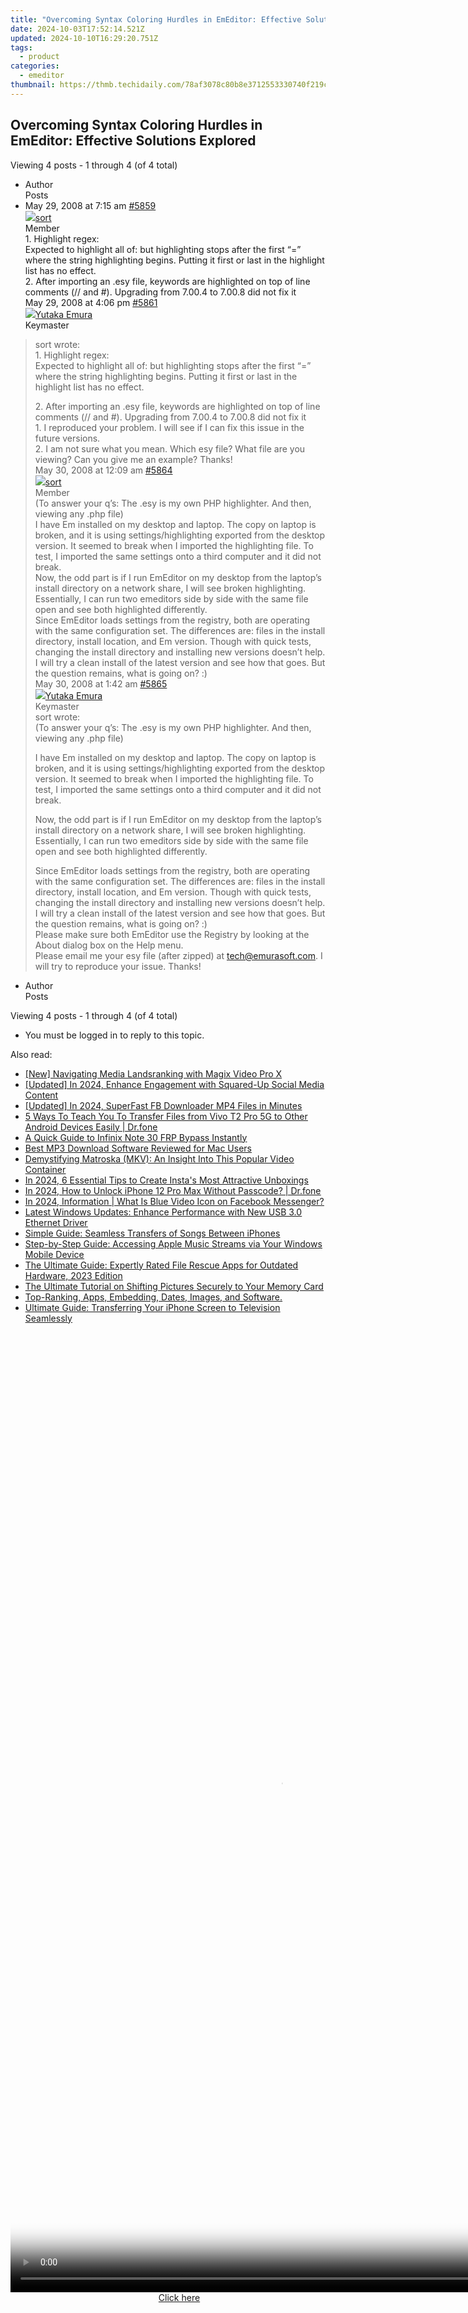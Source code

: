 ```yaml
---
title: "Overcoming Syntax Coloring Hurdles in EmEditor: Effective Solutions Explored"
date: 2024-10-03T17:52:14.521Z
updated: 2024-10-10T16:29:20.751Z
tags:
  - product
categories:
  - emeditor
thumbnail: https://thmb.techidaily.com/78af3078c80b8e3712553330740f219cdae8af451a75522402de746ab069fea1.jpg
---
```


## Overcoming Syntax Coloring Hurdles in EmEditor: Effective Solutions Explored

Viewing 4 posts - 1 through 4 (of 4 total)

* Author  
Posts
* May 29, 2008 at 7:15 am [#5859](https://tools.techidaily.com/emeditor/products/)  
[![](https://secure.gravatar.com/avatar/dc5dd71a47e98b447f29ee94afb5ac6d?s=80&d=identicon&r=g)sort](https://www.emeditor.com/forums/users/sort/ "View sort's profile")  
Member  
1\. Highlight regex:  
 Expected to highlight all of:  but highlighting stops after the first “=” where the string highlighting begins. Putting it first or last in the highlight list has no effect.  
 2\. After importing an .esy file, keywords are highlighted on top of line comments (// and #). Upgrading from 7.00.4 to 7.00.8 did not fix it  
May 29, 2008 at 4:06 pm [#5861](https://tools.techidaily.com/emeditor/products/)  
[![](https://secure.gravatar.com/avatar/a0a6377144ed3636f985d87303f65ed2?s=80&d=identicon&r=g)Yutaka Emura](https://www.emeditor.com/forums/users/yemura/ "View Yutaka Emura's profile")  
Keymaster  
> sort wrote:  
> 1\. Highlight regex:  
> Expected to highlight all of: but highlighting stops after the first “=” where the string highlighting begins. Putting it first or last in the highlight list has no effect.  
>  
> 2\. After importing an .esy file, keywords are highlighted on top of line comments (// and #). Upgrading from 7.00.4 to 7.00.8 did not fix it  
 1\. I reproduced your problem. I will see if I can fix this issue in the future versions.  
 2\. I am not sure what you mean. Which esy file? What file are you viewing? Can you give me an example? Thanks!  
May 30, 2008 at 12:09 am [#5864](https://tools.techidaily.com/emeditor/products/)  
[![](https://secure.gravatar.com/avatar/dc5dd71a47e98b447f29ee94afb5ac6d?s=80&d=identicon&r=g)sort](https://www.emeditor.com/forums/users/sort/ "View sort's profile")  
Member  
(To answer your q’s: The .esy is my own PHP highlighter. And then, viewing any .php file)  
 I have Em installed on my desktop and laptop. The copy on laptop is broken, and it is using settings/highlighting exported from the desktop version. It seemed to break when I imported the highlighting file. To test, I imported the same settings onto a third computer and it did not break.  
 Now, the odd part is if I run EmEditor on my desktop from the laptop’s install directory on a network share, I will see broken highlighting. Essentially, I can run two emeditors side by side with the same file open and see both highlighted differently.  
 Since EmEditor loads settings from the registry, both are operating with the same configuration set. The differences are: files in the install directory, install location, and Em version. Though with quick tests, changing the install directory and installing new versions doesn’t help. I will try a clean install of the latest version and see how that goes. But the question remains, what is going on? :)  
May 30, 2008 at 1:42 am [#5865](https://tools.techidaily.com/emeditor/products/)  
[![](https://secure.gravatar.com/avatar/a0a6377144ed3636f985d87303f65ed2?s=80&d=identicon&r=g)Yutaka Emura](https://www.emeditor.com/forums/users/yemura/ "View Yutaka Emura's profile")  
Keymaster  
> sort wrote:  
> (To answer your q’s: The .esy is my own PHP highlighter. And then, viewing any .php file)  
>  
> I have Em installed on my desktop and laptop. The copy on laptop is broken, and it is using settings/highlighting exported from the desktop version. It seemed to break when I imported the highlighting file. To test, I imported the same settings onto a third computer and it did not break.  
>  
> Now, the odd part is if I run EmEditor on my desktop from the laptop’s install directory on a network share, I will see broken highlighting. Essentially, I can run two emeditors side by side with the same file open and see both highlighted differently.  
>  
> Since EmEditor loads settings from the registry, both are operating with the same configuration set. The differences are: files in the install directory, install location, and Em version. Though with quick tests, changing the install directory and installing new versions doesn’t help. I will try a clean install of the latest version and see how that goes. But the question remains, what is going on? :)  
 Please make sure both EmEditor use the Registry by looking at the About dialog box on the Help menu.  
 Please email me your esy file (after zipped) at [tech@emurasoft.com](https://tools.techidaily.com/emeditor/products/). I will try to reproduce your issue. Thanks!
* Author  
Posts

Viewing 4 posts - 1 through 4 (of 4 total)

* You must be logged in to reply to this topic.

<ins class="adsbygoogle"
     style="display:block"
     data-ad-format="autorelaxed"
     data-ad-client="ca-pub-7571918770474297"
     data-ad-slot="1223367746"></ins>

<ins class="adsbygoogle"
     style="display:block"
     data-ad-client="ca-pub-7571918770474297"
     data-ad-slot="8358498916"
     data-ad-format="auto"
     data-full-width-responsive="true"></ins>

<span class="atpl-alsoreadstyle">Also read:</span>
<div><ul>
<li><a href="https://article-tips.techidaily.com/new-navigating-media-landsranking-with-magix-video-pro-x/"><u>[New] Navigating Media Landsranking with Magix Video Pro X</u></a></li>
<li><a href="https://facebook-clips.techidaily.com/updated-in-2024-enhance-engagement-with-squared-up-social-media-content/"><u>[Updated] In 2024, Enhance Engagement with Squared-Up Social Media Content</u></a></li>
<li><a href="https://facebook-video-recording.techidaily.com/updated-in-2024-superfast-fb-downloader-mp4-files-in-minutes/"><u>[Updated] In 2024, SuperFast FB Downloader MP4 Files in Minutes</u></a></li>
<li><a href="https://blog-min.techidaily.com/5-ways-to-teach-you-to-transfer-files-from-vivo-t2-pro-5g-to-other-android-devices-easily-drfone-by-drfone-transfer-from-android-transfer-from-android/"><u>5 Ways To Teach You To Transfer Files from Vivo T2 Pro 5G to Other Android Devices Easily | Dr.fone</u></a></li>
<li><a href="https://bypass-frp.techidaily.com/a-quick-guide-to-infinix-note-30-frp-bypass-instantly-by-drfone-android/"><u>A Quick Guide to Infinix Note 30 FRP Bypass Instantly</u></a></li>
<li><a href="https://win-luxury.techidaily.com/best-mp3-download-software-reviewed-for-mac-users/"><u>Best MP3 Download Software Reviewed for Mac Users</u></a></li>
<li><a href="https://win-luxury.techidaily.com/demystifying-matroska-mkv-an-insight-into-this-popular-video-container/"><u>Demystifying Matroska (MKV): An Insight Into This Popular Video Container</u></a></li>
<li><a href="https://extra-tips.techidaily.com/in-2024-6-essential-tips-to-create-instas-most-attractive-unboxings/"><u>In 2024, 6 Essential Tips to Create Insta's Most Attractive Unboxings</u></a></li>
<li><a href="https://iphone-unlock.techidaily.com/in-2024-how-to-unlock-iphone-12-pro-max-without-passcode-drfone-by-drfone-ios/"><u>In 2024, How to Unlock iPhone 12 Pro Max Without Passcode? | Dr.fone</u></a></li>
<li><a href="https://facebook-clips.techidaily.com/in-2024-information-what-is-blue-video-icon-on-facebook-messenger/"><u>In 2024, Information | What Is Blue Video Icon on Facebook Messenger?</u></a></li>
<li><a href="https://hardware-help.techidaily.com/latest-windows-updates-enhance-performance-with-new-usb-30-ethernet-driver/"><u>Latest Windows Updates: Enhance Performance with New USB 3.0 Ethernet Driver</u></a></li>
<li><a href="https://win-luxury.techidaily.com/simple-guide-seamless-transfers-of-songs-between-iphones/"><u>Simple Guide: Seamless Transfers of Songs Between iPhones</u></a></li>
<li><a href="https://win-luxury.techidaily.com/step-by-step-guide-accessing-apple-music-streams-via-your-windows-mobile-device/"><u>Step-by-Step Guide: Accessing Apple Music Streams via Your Windows Mobile Device</u></a></li>
<li><a href="https://win-luxury.techidaily.com/the-ultimate-guide-expertly-rated-file-rescue-apps-for-outdated-hardware-2023-edition/"><u>The Ultimate Guide: Expertly Rated File Rescue Apps for Outdated Hardware, 2023 Edition</u></a></li>
<li><a href="https://win-luxury.techidaily.com/the-ultimate-tutorial-on-shifting-pictures-securely-to-your-memory-card/"><u>The Ultimate Tutorial on Shifting Pictures Securely to Your Memory Card</u></a></li>
<li><a href="https://win-luxury.techidaily.com/top-ranking-apps-embedding-dates-images-and-software/"><u>Top-Ranking, Apps, Embedding, Dates, Images, and Software.</u></a></li>
<li><a href="https://win-luxury.techidaily.com/ultimate-guide-transferring-your-iphone-screen-to-television-seamlessly/"><u>Ultimate Guide: Transferring Your iPhone Screen to Television Seamlessly</u></a></li>
</ul></div>

<!-- affiliate ads begin -->
<span id="1834903">
					<video width="864" height="1536" style="cursor:pointer"
           poster="//a.impactradius-go.com/display-clicktoplayimage/1834903.png"
           onclick="if(!this.playClicked){this.play();this.setAttribute('controls',true);this.playClicked=true;}">
	   <source src="//a.impactradius-go.com/display-ad/16836-1834903">
	   <img src="//a.impactradius-go.com/display-clicktoplayimage/1834903.png" style="border: none; height: 100%; width: 100%; object-fit: contain">
	</video>
	<div style="width:540px;text-align:center"><a href="javascript:window.open(decodeURIComponent('https%3A%2F%2F25home.pxf.io%2Fc%2F5597632%2F1834903%2F16836'), '_blank');void(0);">Click here</a></div>
</span>
<img height="0" width="0" src="https://imp.pxf.io/i/5597632/1834903/16836" style="position:absolute;visibility:hidden;" border="0" />
<!-- affiliate ads end -->

